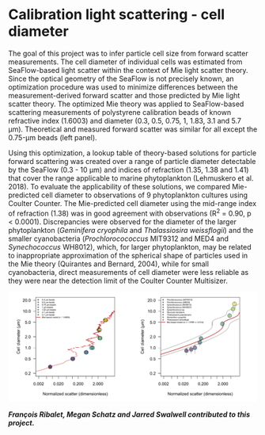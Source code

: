 # Calibration light scattering - cell diameter
The goal of this project was to infer particle cell size from forward scatter measurements. The cell diameter of individual cells was estimated from SeaFlow-based light scatter within the context of Mie light scatter theory. Since the optical geometry of the SeaFlow is not precisely known, an optimization procedure was used to minimize differences between the measurement-derived forward scatter and those predicted by Mie light scatter theory. The optimized Mie theory was applied to SeaFlow-based scattering measurements of polystyrene calibration beads of known refractive index (1.6003) and diameter (0.3, 0.5, 0.75, 1, 1.83, 3.1 and 5.7 µm). Theoretical and measured forward scatter was similar for all except the 0.75-µm beads (left panel).

Using this optimization, a lookup table of theory-based solutions for particle forward scattering was created over a range of particle diameter detectable by the SeaFlow (0.3 - 10 µm) and indices of refraction (1.35, 1.38 and 1.41) that cover the range applicable to marine phytoplankton (Lehmuskero et al. 2018). To evaluate the applicability of these solutions, we compared Mie-predicted cell diameter to observations of 9 phytoplankton cultures using Coulter Counter. The Mie-predicted cell diameter using the mid-range index of refraction (1.38) was in good agreement with observations (R<sup>2</sup> = 0.90, p < 0.0001). Discrepancies were observed for the diameter of the larger phytoplankton (<i>Geminifera cryophila</i> and <i>Thalassiosira weissflogii</i>) and the smaller cyanobacteria (<i>Prochlorocococcus</i> MIT9312 and MED4 and <i>Synechococcus</i> WH8012), which, for larger phytoplankton, may be related to inappropriate approximation of the spherical shape of particles used in the Mie theory (Quirantes and Bernard, 2004), while for small cyanobacteria, direct measurements of cell diameter were less reliable as they were near the detection limit of  the Coulter Counter Multisizer.

![alt text](Mie-scatter.png "Mie-predicted cell diameter compared to observations")

***François Ribalet, Megan Schatz and Jarred Swalwell contributed to this project.***
